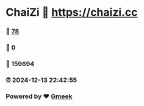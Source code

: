 # ChaiZi :link: https://chaizi.cc 
### :page_facing_up: [78](https://chaizi.cc/tag.html) 
### :speech_balloon: 0 
### :hibiscus: 159694 
### :alarm_clock: 2024-12-13 22:42:55 
### Powered by :heart: [Gmeek](https://github.com/Meekdai/Gmeek)

